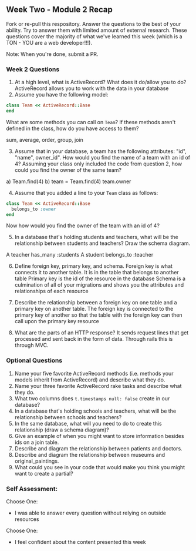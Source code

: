 ## Week Two - Module 2 Recap

Fork or re-pull this respository. Answer the questions to the best of your ability. Try to answer them with limited amount of external research. These questions cover the majority of what we've learned this week (which is a TON - YOU are a web developer!!!).

Note: When you're done, submit a PR.


### Week 2 Questions

1. At a high level, what is ActiveRecord? What does it do/allow you to do?
ActiveRecord allows you to work with the data in your database
2. Assume you have the following model:

```ruby
class Team << ActiveRecord::Base
end
```

What are some methods you can call on `Team`? If these methods aren't defined in the class, how do you have access to them?

sum, average, order, group, join

3. Assume that in your database, a team has the following attributes: "id", "name", owner_id". How would you find the name of a team with an id of 4? Assuming your class only included the code from question 2, how could you find the owner of the same team?

a) Team.find(4)
b) team = Team.find(4)
   team.owner

4. Assume that you added a line to your `Team` class as follows:

```ruby
class Team << ActiveRecord::Base
  belongs_to :owner
end
```

Now how would you find the owner of the team with an id of 4?

5. In a database that's holding students and teachers, what will be the relationship between students and teachers? Draw the schema diagram.


A teacher has_many :students
A student belongs_to :teacher

6. Define foreign key, primary key, and schema.
Foreign key is what connects it to another table. It is in the table that belongs to another table
Primary key is the id of the resource in the database
Schema is a culmination of all of your migrations and shows you the attributes and relationships of each resource


7. Describe the relationship between a foreign key on one table and a primary key on another table.
The foreign key is connected to the primary key of another so that the table with the foreign key can then call upon the primary key resource

8. What are the parts of an HTTP response?
It sends request lines that get processed and sent back in the form of data. Through rails this is through MVC.


### Optional Questions

1. Name your five favorite ActiveRecord methods (i.e. methods your models inherit from ActiveRecord) and describe what they do.
2. Name your three favorite ActiveRecord rake tasks and describe what they do.
3. What two columns does `t.timestamps null: false` create in our database?
4. In a database that's holding schools and teachers, what will be the relationship between schools and teachers?
5. In the same database, what will you need to do to create this relationship (draw a schema diagram)?
6. Give an example of when you might want to store information besides ids on a join table.
7. Describe and diagram the relationship between patients and doctors.
8. Describe and diagram the relationship between museums and original_paintings.
9. What could you see in your code that would make you think you might want to create a partial?

### Self Assessment:
Choose One:
* I was able to answer every question without relying on outside resources

Choose One:
* I feel confident about the content presented this week
